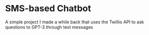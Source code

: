 # SMS-based Chatbot 
A simple project I made a while back that uses the Twillio API to ask questions to GPT-3 through text messages

